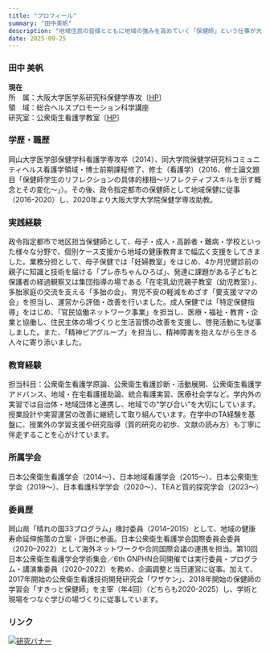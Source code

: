 ```yaml
---
title: "プロフィール"
summary: "田中美帆"
description: "地域住民の皆様とともに地域の強みを高めていく「保健師」という仕事が大好きです。"
date: 2025-09-25
---
```


### 田中 美帆
**現在**  
所　属：大阪大学医学系研究科保健学専攻〔[HP](https://sahswww.med.osaka-u.ac.jp/jpn/index.html)〕  
領　域：総合ヘルスプロモーション科学講座  
研究室：公衆衛生看護学教室〔[HP](https://plaza.umin.ac.jp/phnspace/index.html)〕  

### 学歴・職歴
岡山大学医学部保健学科看護学専攻卒（2014）、同大学院保健学研究科コミュニティヘルス看護学領域・博士前期課程修了、修士（看護学）（2016、修士論文題目「保健師学生のリフレクションの具体的様相～リフレクティブスキルを示す概念とその変化～」）。その後、政令指定都市の保健師として地域保健に従事（2016-2020）し、2020年より大阪大学大学院保健学専攻助教。
  
### 実践経験
政令指定都市で地区担当保健師として、母子・成人・高齢者・難病・学校といった様々な分野で、個別ケース支援から地域の健康教育まで幅広く支援をしてきました。業務分担として、母子保健では「妊婦教室」をはじめ、4か月児健診前の親子に知識と技術を届ける「プレ赤ちゃんひろば」、発達に課題がある子どもと保護者の経過観察又は集団指導の場である「在宅乳幼児親子教室（幼児教室）」、多胎家庭の交流を支える「多胎の会」、育児不安の軽減をめざす「要支援ママの会」を担当し、運営から評価・改善を行いました。成人保健では「特定保健指導」をはじめ、「官民協働ネットワーク事業」を担当し、医療・福祉・教育・企業と協働し、住民主体の場づくりと生活習慣の改善を支援し、啓発活動にも従事しました。また、「精神ピアグループ」を担当し、精神障害を抱えながら生きる人々に寄り添いました。
  
### 教育経験
担当科目：公衆衛生看護学原論、公衆衛生看護診断・活動展開、公衆衛生看護学アドバンス、地域・在宅看護援助論、統合看護実習、医療社会学など。学内外の実習では自治体・地域団体と連携し、地域での“学び合い”を大切にしています。授業設計や実習運営の改善に継続して取り組んでいます。在学中のTA経験を基盤に、授業外の学習支援や研究指導（質的研究の初歩、文献の読み方）も丁寧に伴走することを心がけています。
  
### 所属学会
日本公衆衛生看護学会（2014～）、日本地域看護学会（2015～）、日本公衆衛生学会（2019～）、日本看護科学学会（2020～）、TEAと質的探究学会（2023～）
  
### 委員歴
岡山県「晴れの国33プログラム」検討委員（2014–2015）として、地域の健康寿命延伸施策の立案・評価に参画。日本公衆衛生看護学会国際委員会委員（2020–2022）として海外ネットワークや合同国際会議の連携を担当。第10回日本公衆衛生看護学会学術集会／6th GNPHN合同開催では実行委員・プログラム・講演集委員（2020–2022）を務め、企画調整と当日運営に従事。加えて、2017年開始の公衆衛生看護技術開発研究会「ワザケン」、2018年開始の保健師の学習会「すきっと保健師」を主宰（年4回）（どちらも2020-2025）し、学術と現場をつなぐ学びの場づくりに従事しています。
    
### リンク
[![研究バナー](/img/project-banner.png)](https://researchmap.jp/miho_1991)  


